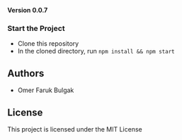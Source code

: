 **Version 0.0.7**

### Start the Project

* Clone this repository
* In the cloned directory, run `npm install && npm start`

## Authors

* Omer Faruk Bulgak

## License 

This project is licensed under the MIT License


